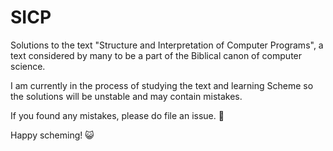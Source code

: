 # SICP
Solutions to the text "Structure and Interpretation of Computer Programs", a text considered by many to be a part of the Biblical canon of computer science. 

I am currently in the process of studying the text and learning Scheme so the solutions will be unstable and may contain mistakes.

If you found any mistakes, please do file an issue. 🤥

Happy scheming! 😺